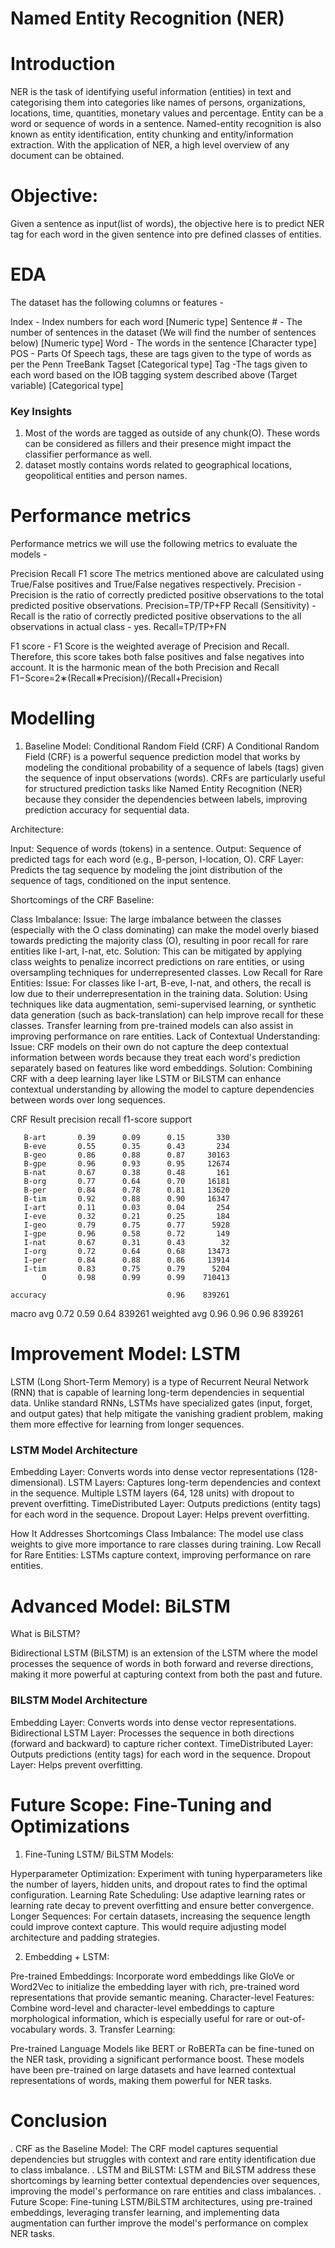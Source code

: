 # Named Entity Recognition (NER)

# Introduction
NER is the task of identifying useful information (entities) in text and categorising them into categories like names of persons, organizations, locations, time, quantities, monetary values and percentage. Entity can be a word or sequence of words in a sentence. Named-entity recognition is also known as entity identification, entity chunking and entity/information extraction. With the application of NER, a high level overview of any document can be obtained.

# Objective:
Given a sentence as input(list of words), the objective here is to predict NER tag for each word in the given sentence into pre defined classes of entities.

# EDA
The dataset has the following columns or features -

Index - Index numbers for each word [Numeric type]
Sentence # - The number of sentences in the dataset (We will find the number of sentences below) [Numeric type]
Word - The words in the sentence [Character type]
POS - Parts Of Speech tags, these are tags given to the type of words as per the Penn TreeBank Tagset [Categorical type]
Tag -The tags given to each word based on the IOB tagging system described above (Target variable) [Categorical type]

### Key Insights
1. Most of the words are tagged as outside of any chunk(O). These words can be considered as fillers and their presence might impact the classifier performance as well.
2. dataset mostly contains words related to geographical locations, geopolitical entities and person names.


# Performance metrics  
Performance metrics we will use the following metrics to evaluate the models -

Precision
Recall
F1 score
The metrics mentioned above are calculated using True/False positives and True/False negatives respectively.
Precision - Precision is the ratio of correctly predicted positive observations to the total predicted positive observations.
Precision=TP/TP+FP
Recall (Sensitivity) - Recall is the ratio of correctly predicted positive observations to the all observations in actual class - yes.
Recall=TP/TP+FN

F1 score - F1 Score is the weighted average of Precision and Recall. Therefore, this score takes both false positives and false negatives into account. It is the harmonic mean of the both Precision and Recall
F1−Score=2∗(Recall∗Precision)/(Recall+Precision)

# Modelling

1. Baseline Model: Conditional Random Field (CRF)
A Conditional Random Field (CRF) is a powerful sequence prediction model that works by modeling the conditional probability of a sequence of labels (tags) given the sequence of input observations (words). CRFs are particularly useful for structured prediction tasks like Named Entity Recognition (NER) because they consider the dependencies between labels, improving prediction accuracy for sequential data.

Architecture:

Input: Sequence of words (tokens) in a sentence.
Output: Sequence of predicted tags for each word (e.g., B-person, I-location, O).
CRF Layer: Predicts the tag sequence by modeling the joint distribution of the sequence of tags, conditioned on the input sentence.

Shortcomings of the CRF Baseline:

Class Imbalance:
Issue: The large imbalance between the classes (especially with the O class dominating) can make the model overly biased towards predicting the majority class (O), resulting in poor recall for rare entities like I-art, I-nat, etc.
Solution: This can be mitigated by applying class weights to penalize incorrect predictions on rare entities, or using oversampling techniques for underrepresented classes.
Low Recall for Rare Entities:
Issue: For classes like I-art, B-eve, I-nat, and others, the recall is low due to their underrepresentation in the training data.
Solution: Using techniques like data augmentation, semi-supervised learning, or synthetic data generation (such as back-translation) can help improve recall for these classes. Transfer learning from pre-trained models can also assist in improving performance on rare entities.
Lack of Contextual Understanding:
Issue: CRF models on their own do not capture the deep contextual information between words because they treat each word's prediction separately based on features like word embeddings.
Solution: Combining CRF with a deep learning layer like LSTM or BiLSTM can enhance contextual understanding by allowing the model to capture dependencies between words over long sequences.

CRF Result
  precision    recall  f1-score   support

       B-art       0.39      0.09      0.15       330
       B-eve       0.55      0.35      0.43       234
       B-geo       0.86      0.88      0.87     30163
       B-gpe       0.96      0.93      0.95     12674
       B-nat       0.67      0.38      0.48       161
       B-org       0.77      0.64      0.70     16181
       B-per       0.84      0.78      0.81     13620
       B-tim       0.92      0.88      0.90     16347
       I-art       0.11      0.03      0.04       254
       I-eve       0.32      0.21      0.25       184
       I-geo       0.79      0.75      0.77      5928
       I-gpe       0.96      0.58      0.72       149
       I-nat       0.67      0.31      0.43        32
       I-org       0.72      0.64      0.68     13473
       I-per       0.84      0.88      0.86     13914
       I-tim       0.83      0.75      0.79      5204
           O       0.98      0.99      0.99    710413

    accuracy                           0.96    839261
   macro avg       0.72      0.59      0.64    839261
weighted avg       0.96      0.96      0.96    839261

# Improvement Model: LSTM

LSTM (Long Short-Term Memory) is a type of Recurrent Neural Network (RNN) that is capable of learning long-term dependencies in sequential data. Unlike standard RNNs, LSTMs have specialized gates (input, forget, and output gates) that help mitigate the vanishing gradient problem, making them more effective for learning from longer sequences.

### LSTM Model Architecture
Embedding Layer: Converts words into dense vector representations (128-dimensional).
LSTM Layers: Captures long-term dependencies and context in the sequence. Multiple LSTM layers (64, 128 units) with dropout to prevent overfitting.
TimeDistributed Layer: Outputs predictions (entity tags) for each word in the sequence.
Dropout Layer: Helps prevent overfitting.

How It Addresses Shortcomings
Class Imbalance: The model  use class weights to give more importance to rare classes during training.
Low Recall for Rare Entities: LSTMs capture context, improving performance on rare entities.

# Advanced Model: BiLSTM

What is BiLSTM?

Bidirectional LSTM (BiLSTM) is an extension of the LSTM where the model processes the sequence of words in both forward and reverse directions, making it more powerful at capturing context from both the past and future.

### BILSTM Model Architecture

Embedding Layer: Converts words into dense vector representations.
Bidirectional LSTM Layer: Processes the sequence in both directions (forward and backward) to capture richer context.
TimeDistributed Layer: Outputs predictions (entity tags) for each word in the sequence.
Dropout Layer: Helps prevent overfitting.

# Future Scope: Fine-Tuning and Optimizations

1. Fine-Tuning LSTM/ BiLSTM Models:

Hyperparameter Optimization: Experiment with tuning hyperparameters like the number of layers, hidden units, and dropout rates to find the optimal configuration.
Learning Rate Scheduling: Use adaptive learning rates or learning rate decay to prevent overfitting and ensure better convergence.
Longer Sequences: For certain datasets, increasing the sequence length could improve context capture. This would require adjusting model architecture and padding strategies.

2. Embedding + LSTM:

Pre-trained Embeddings: Incorporate word embeddings like GloVe or Word2Vec to initialize the embedding layer with rich, pre-trained word representations that provide semantic meaning.
Character-level Features: Combine word-level and character-level embeddings to capture morphological information, which is especially useful for rare or out-of-vocabulary words.
3. Transfer Learning:

Pre-trained Language Models like BERT or RoBERTa can be fine-tuned on the NER task, providing a significant performance boost. These models have been pre-trained on large datasets and have learned contextual representations of words, making them powerful for NER tasks.


# Conclusion
. CRF as the Baseline Model: The CRF model captures sequential dependencies but struggles with context and rare entity identification due to class imbalance.
. LSTM and BiLSTM: LSTM and BiLSTM address these shortcomings by learning better contextual dependencies over sequences, improving the model's performance on rare entities and class imbalances.
. Future Scope: Fine-tuning LSTM/BiLSTM architectures, using pre-trained embeddings, leveraging transfer learning, and implementing data augmentation can further improve the model's performance on complex NER tasks.
